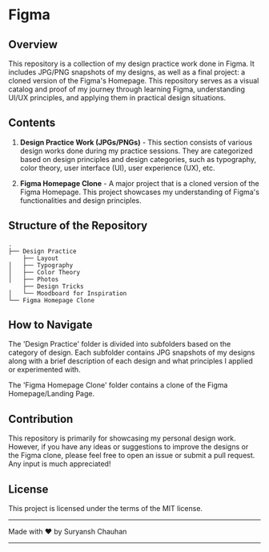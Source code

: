 # Figma

## Overview

This repository is a collection of my design practice work done in Figma. It includes JPG/PNG snapshots of my designs, as well as a final project: a cloned version of the Figma's Homepage. This repository serves as a visual catalog and proof of my journey through learning Figma, understanding UI/UX principles, and applying them in practical design situations.

## Contents

1. **Design Practice Work (JPGs/PNGs)** - This section consists of various design works done during my practice sessions. They are categorized based on design principles and design categories, such as typography, color theory, user interface (UI), user experience (UX), etc.

2. **Figma Homepage Clone** - A major project that is a cloned version of the Figma Homepage. This project showcases my understanding of Figma's functionalities and design principles.

## Structure of the Repository

```
.
├── Design Practice
    ├── Layout
│   ├── Typography
│   ├── Color Theory
│   ├── Photos
    ├── Design Tricks
│   └── Moodboard for Inspiration
└── Figma Homepage Clone
```

## How to Navigate

The 'Design Practice' folder is divided into subfolders based on the category of design. Each subfolder contains JPG snapshots of my designs along with a brief description of each design and what principles I applied or experimented with.

The 'Figma Homepage Clone' folder contains a clone of the Figma Homepage/Landing Page.

## Contribution

This repository is primarily for showcasing my personal design work. However, if you have any ideas or suggestions to improve the designs or the Figma clone, please feel free to open an issue or submit a pull request. Any input is much appreciated!

## License

This project is licensed under the terms of the MIT license.

---

Made with ❤️ by Suryansh Chauhan

---
